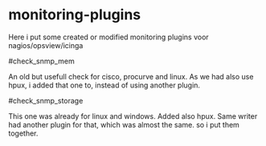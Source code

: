 # monitoring-plugins
Here i put some created or modified monitoring plugins voor nagios/opsview/icinga

#check_snmp_mem

An old but usefull check for cisco, procurve and linux.  As we had also use hpux, i added that one to, instead of using another plugin.

#check_snmp_storage

This one was already for linux and windows. Added also hpux.  Same writer had another plugin for that, which was almost the same. so i put them together.


